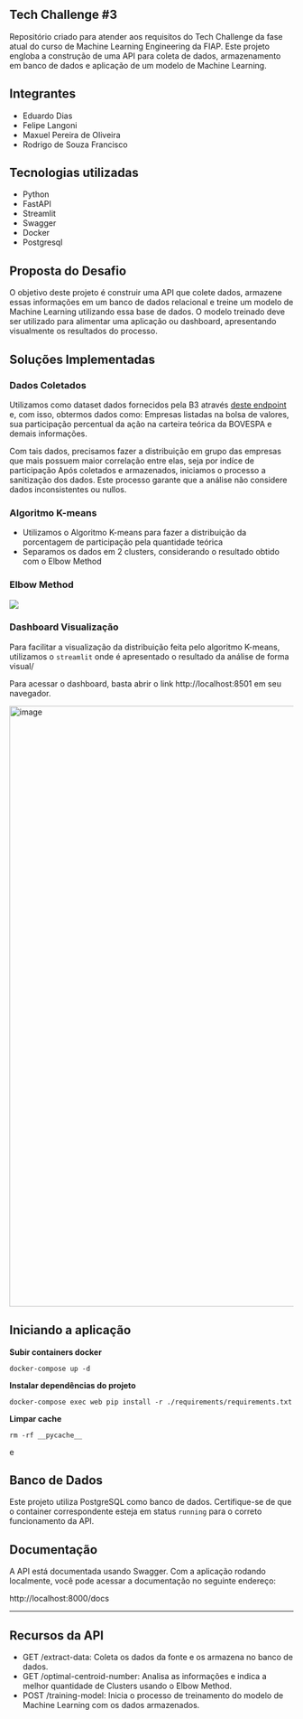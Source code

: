## Tech Challenge #3
Repositório criado para atender aos requisitos do Tech Challenge da fase atual do curso de Machine Learning Engineering da FIAP. Este projeto engloba a construção de uma API para coleta de dados, armazenamento em banco de dados e aplicação de um modelo de Machine Learning.

## Integrantes
- Eduardo Dias
- Felipe Langoni
- Maxuel Pereira de Oliveira
- Rodrigo de Souza Francisco

## Tecnologias utilizadas
- Python
- FastAPI
- Streamlit
- Swagger
- Docker
- Postgresql

## Proposta do Desafio
O objetivo deste projeto é construir uma API que colete dados, armazene essas informações em um banco de dados relacional e treine um modelo de Machine Learning utilizando essa base de dados. O modelo treinado deve ser utilizado para alimentar uma aplicação ou dashboard, apresentando visualmente os resultados do processo.


## Soluções Implementadas

### Dados Coletados
Utilizamos como dataset dados fornecidos pela B3 através [deste endpoint](https://sistemaswebb3-listados.b3.com.br/indexProxy/indexCall/GetPortfolioDay/eyJsYW5ndWFnZSI6InB0LWJyIiwicGFnZU51bWJlciI6MSwicGFnZVNpemUiOjEyMCwiaW5kZXgiOiJJQk9WIiwic2VnbWVudCI6IjIifQ==) e, com isso, obtermos dados como: Empresas listadas na bolsa de valores, sua participação percentual da ação na carteira teórica da BOVESPA e demais informações.

Com tais dados, precisamos fazer a distribuição em grupo das empresas que mais possuem maior correlação entre elas, seja por indíce de participação 
Após coletados e armazenados, iniciamos o processo a sanitização dos dados. Este processo garante que a análise não considere dados inconsistentes ou nullos.

### Algoritmo K-means
- Utilizamos o Algoritmo K-means para fazer a distribuição da porcentagem de participação pela quantidade teórica
- Separamos os dados em 2 clusters, considerando o resultado obtido com o Elbow Method

### Elbow Method

![](https://raw.githubusercontent.com/edurodriguesdias/tech-challenge-3/refs/heads/main/images/elbow_method.png)

### Dashboard Visualização
Para facilitar a visualização da distribuição feita pelo algoritmo K-means, utilizamos o `streamlit` onde é apresentado o resultado da análise de forma visual/

Para acessar o dashboard, basta abrir o link http://localhost:8501 em seu navegador.

<img width="1064" alt="image" src="https://github.com/user-attachments/assets/a202d9bc-b097-4562-a935-0d80514a4d09">


## Iniciando a aplicação
**Subir containers docker**
```
docker-compose up -d
```

**Instalar dependências do projeto**
```
docker-compose exec web pip install -r ./requirements/requirements.txt
```

**Limpar cache**
```
rm -rf __pycache__
```
e
## Banco de Dados
Este projeto utiliza PostgreSQL como banco de dados. Certifique-se de que o container correspondente esteja em status `running` para o correto funcionamento da API.

## Documentação
A API está documentada usando Swagger. Com a aplicação rodando localmente, você pode acessar a documentação no seguinte endereço:

http://localhost:8000/docs
****

## Recursos da API
- GET /extract-data: Coleta os dados da fonte e os armazena no banco de dados.
- GET /optimal-centroid-number: Analisa as informações e indica a melhor quantidade de Clusters usando o Elbow Method.
- POST /training-model: Inicia o processo de treinamento do modelo de Machine Learning com os dados armazenados.
